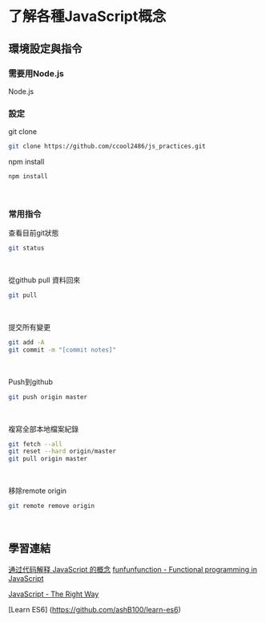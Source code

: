 # 了解各種JavaScript概念

## 環境設定與指令

### 需要用Node.js

Node.js
<br/>

### 設定

 git clone
```sh 
git clone https://github.com/ccool2486/js_practices.git
```

npm install
```sh 
npm install
```
<br/>

### 常用指令

查看目前git狀態
```sh 
git status 
```
<br/>

從github pull 資料回來
```sh 
git pull
```
<br/>

提交所有變更
```sh 
git add -A 
git commit -m "[commit notes]"
```
<br/>

Push到github
```sh 
git push origin master
```
<br/>

複寫全部本地檔案紀錄
```sh
git fetch --all
git reset --hard origin/master
git pull origin master
```
<br/>

移除remote origin
```sh
git remote remove origin
```
<br/>

## 學習連結
[通过代码解释 JavaScript 的概念](https://github.com/ecmadao/js-bits-cn)
[funfunfunction - Functional programming in JavaScript](https://github.com/blessonmathewsam/funfunfunction)

[JavaScript - The Right Way](http://jstherightway.org/)

[Learn ES6]
(https://github.com/ashB100/learn-es6)

<br/>
